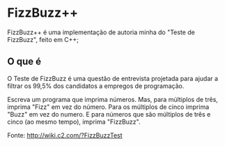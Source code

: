 # FizzBuzz++
FizzBuzz++ é uma implementação de autoria minha do "Teste de FizzBuzz", feito em C++;

## O que é

O Teste de FizzBuzz é uma questão de entrevista projetada para ajudar a filtrar os 99,5% dos candidatos a empregos de programação.

Escreva um programa que imprima números. Mas, para múltiplos de três, imprima "Fizz" em vez do número. Para os múltiplos de cinco imprima "Buzz" em vez do numero. E para números que são múltiplos de três e cinco (ao mesmo tempo), imprima "FizzBuzz".

Fonte:
http://wiki.c2.com/?FizzBuzzTest
